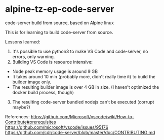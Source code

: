 # alpine-tz-ep-code-server
code-server build from source, based on Alpine linux

This is for learning to build code-server from source.

Lessons learned:
1. It's possible to use python3 to make VS Code and code-server, no errors, only warning.
2. Building VS Code is resource intensive:
- Node peak memory usage is around 9 GB
- It takes around 10 min (probably more, didn't really time it) to build the builder image only.
- The resulting builder image is over 4 GB in size. (I haven't optimized the docker build process, though)
3. The resulting code-server bundled nodejs can't be executed (corrupt maybe?)

References:
https://github.com/Microsoft/vscode/wiki/How-to-Contribute#prerequisites  
https://github.com/microsoft/vscode/issues/95176
https://github.com/cdr/code-server/blob/master/doc/CONTRIBUTING.md
